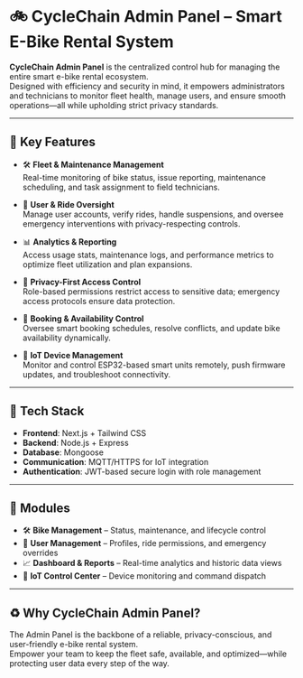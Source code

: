 # 🚲 CycleChain Admin Panel – Smart E-Bike Rental System

**CycleChain Admin Panel** is the centralized control hub for managing the entire smart e-bike rental ecosystem.  
Designed with efficiency and security in mind, it empowers administrators and technicians to monitor fleet health, manage users, and ensure smooth operations—all while upholding strict privacy standards.

---

## 🌟 Key Features

- 🛠️ **Fleet & Maintenance Management**  
  Real-time monitoring of bike status, issue reporting, maintenance scheduling, and task assignment to field technicians.

- 👥 **User & Ride Oversight**  
  Manage user accounts, verify rides, handle suspensions, and oversee emergency interventions with privacy-respecting controls.

- 📊 **Analytics & Reporting**  
  Access usage stats, maintenance logs, and performance metrics to optimize fleet utilization and plan expansions.

- 🔐 **Privacy-First Access Control**  
  Role-based permissions restrict access to sensitive data; emergency access protocols ensure data protection.

- 📅 **Booking & Availability Control**  
  Oversee smart booking schedules, resolve conflicts, and update bike availability dynamically.

- 🔄 **IoT Device Management**  
  Monitor and control ESP32-based smart units remotely, push firmware updates, and troubleshoot connectivity.

---

## 🔧 Tech Stack

- **Frontend**: Next.js + Tailwind CSS
- **Backend**: Node.js + Express
- **Database**: Mongoose
- **Communication**: MQTT/HTTPS for IoT integration
- **Authentication**: JWT-based secure login with role management

---

## 📂 Modules

- 🛠️ **Bike Management** – Status, maintenance, and lifecycle control
- 👤 **User Management** – Profiles, ride permissions, and emergency overrides
- 📈 **Dashboard & Reports** – Real-time analytics and historic data views
- 📡 **IoT Control Center** – Device monitoring and command dispatch

---

## ♻️ Why CycleChain Admin Panel?

The Admin Panel is the backbone of a reliable, privacy-conscious, and user-friendly e-bike rental system.  
Empower your team to keep the fleet safe, available, and optimized—while protecting user data every step of the way.

